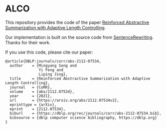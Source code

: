 # ALCO
This repository provides the code of the paper [Reinforced Abstractive Summarization with Adaptive Length Controlling](https://arxiv.org/abs/2112.07534v2).

Our implementation is built on the source code from [SentenceRewriting](https://arxiv.org/abs/1805.11080). Thanks for their work.

If you use this code, please cite our paper:
```
@article{DBLP:journals/corr/abs-2112-07534,
  author    = {Mingyang Song and
               Yi Feng and
               Liping Jing},
  title     = {Reinforced Abstractive Summarization with Adaptive Length Controlling},
  journal   = {CoRR},
  volume    = {abs/2112.07534},
  year      = {2021},
  url       = {https://arxiv.org/abs/2112.07534v2},
  eprinttype = {arXiv},
  eprint    = {2112.07534},
  biburl    = {https://dblp.org/rec/journals/corr/abs-2112-07534.bib},
  bibsource = {dblp computer science bibliography, https://dblp.org}
}
```
